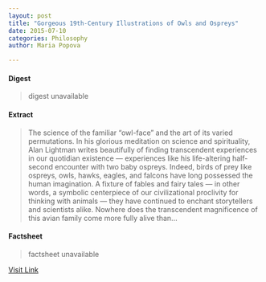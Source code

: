 ```yaml
---
layout: post
title: "Gorgeous 19th-Century Illustrations of Owls and Ospreys"
date: 2015-07-10
categories: Philosophy
author: Maria Popova

---
```



#### Digest
>digest unavailable

#### Extract
>The science of the familiar &#8220;owl-face&#8221; and the art of its varied permutations. In his glorious meditation on science and spirituality, Alan Lightman writes beautifully of finding transcendent experiences in our quotidian existence &#8212; experiences like his life-altering half-second encounter with two baby ospreys. Indeed, birds of prey like ospreys, owls, hawks, eagles, and falcons have long possessed the human imagination. A fixture of fables and fairy tales &#8212; in other words, a symbolic centerpiece of our civilizational proclivity for thinking with animals &#8212; they have continued to enchant storytellers and scientists alike. Nowhere does the transcendent magnificence of this avian family come more fully alive than...

#### Factsheet
>factsheet unavailable

[Visit Link](http://feedproxy.google.com/~r/brainpickings/rss/~3/lh9GHuVkr0Q/)


